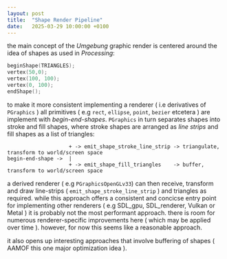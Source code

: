 ```yaml
---
layout: post
title:  "Shape Render Pipeline"
date:   2025-03-29 10:00:00 +0100
---
```


the main concept of the *Umgebung* graphic render is centered around the idea of shapes as used in *Processing*:

```c
beginShape(TRIANGLES);
vertex(50,0);
vertex(100, 100);
vertex(0, 100);
endShape();
```

to make it more consistent  implementing a renderer ( i.e derivatives of `PGraphics` ) all primitives ( e.g `rect`, `ellipse`, `point`, `bezier` etcetera ) are implement with *begin-end-shapes*. `PGraphics` in turn separates shapes into stroke and fill shapes, where stroke shapes are arranged as *line strips* and fill shapes as a list of triangles:

```
                    + -> emit_shape_stroke_line_strip -> triangulate, transform to world/screen space
begin-end-shape ->  |
                    + -> emit_shape_fill_triangles    -> buffer, transform to world/screen space
```

a derived renderer ( e.g `PGraphicsOpenGLv33`) can then receive, transform and draw line-strips ( `emit_shape_stroke_line_strip` ) and triangles as required. while this approach offers a consistent and concicse entry point for implementing other renderers ( e.g SDL_gpu, SDL_renderer, Vulkan or Metal ) it is probably not the most performant approach. there is room for numerous renderer-specific improvements here ( which may be applied over time ). however, for now this seems like a reasonable approach.

it also opens up interesting approaches that involve buffering of shapes ( AAMOF this one major optimization idea ).
